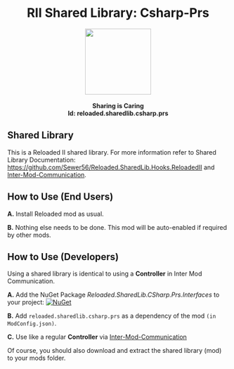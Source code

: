 <div align="center">
	<h1>RII Shared Library: Csharp-Prs</h1>
	<img src="https://i.imgur.com/BjPn7rU.png" width="150" align="center" />
	<br/> <br/>
	<strong>Sharing is Caring</strong><br/>
<b>Id: reloaded.sharedlib.csharp.prs</b>
</div>

## Shared Library
This is a Reloaded II shared library. For more information refer to Shared Library Documentation: https://github.com/Sewer56/Reloaded.SharedLib.Hooks.ReloadedII and [Inter-Mod-Communication](https://github.com/Reloaded-Project/Reloaded-II/blob/master/Docs/InterModCommunication.md#required-dependencies).

## How to Use (End Users)

**A.** Install Reloaded mod as usual.

**B.** Nothing else needs to be done. This mod will be auto-enabled if required by other mods.

## How to Use (Developers)
Using a shared library is identical to using a **Controller** in Inter Mod Communication.

**A.** Add the NuGet Package *Reloaded.SharedLib.CSharp.Prs.Interfaces* to your project: <a href="https://www.nuget.org/packages/Reloaded.SharedLib.CSharp.Prs.Interfaces"><img src="https://img.shields.io/nuget/v/Reloaded.SharedLib.CSharp.Prs.Interfaces.svg" alt="NuGet" /></a>

**B.** Add `reloaded.sharedlib.csharp.prs` as a dependency of the mod `(in ModConfig.json)`.

**C.** Use like a regular **Controller** via [Inter-Mod-Communication](https://github.com/Reloaded-Project/Reloaded-II/blob/master/Docs/InterModCommunication.md#required-dependencies)

Of course, you should also download and extract the shared library (mod) to your mods folder.